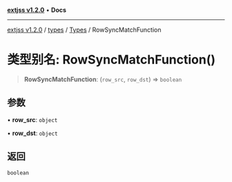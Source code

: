 [**extjss v1.2.0**](../../../../README.md) • **Docs**

***

[extjss v1.2.0](../../../../modules.md) / [types](../../../README.md) / [Types](../README.md) / RowSyncMatchFunction

# 类型别名: RowSyncMatchFunction()

> **RowSyncMatchFunction**: (`row_src`, `row_dst`) => `boolean`

## 参数

• **row\_src**: `object`

• **row\_dst**: `object`

## 返回

`boolean`
